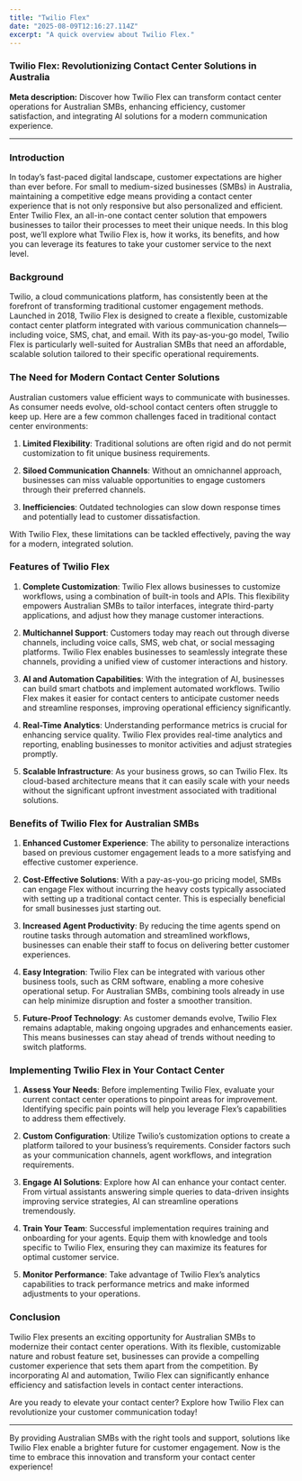 ```yaml
---
title: "Twilio Flex"
date: "2025-08-09T12:16:27.114Z"
excerpt: "A quick overview about Twilio Flex."
---
```

### Twilio Flex: Revolutionizing Contact Center Solutions in Australia

**Meta description:** Discover how Twilio Flex can transform contact center operations for Australian SMBs, enhancing efficiency, customer satisfaction, and integrating AI solutions for a modern communication experience.

---

### Introduction

In today’s fast-paced digital landscape, customer expectations are higher than ever before. For small to medium-sized businesses (SMBs) in Australia, maintaining a competitive edge means providing a contact center experience that is not only responsive but also personalized and efficient. Enter Twilio Flex, an all-in-one contact center solution that empowers businesses to tailor their processes to meet their unique needs. In this blog post, we’ll explore what Twilio Flex is, how it works, its benefits, and how you can leverage its features to take your customer service to the next level.

### Background

Twilio, a cloud communications platform, has consistently been at the forefront of transforming traditional customer engagement methods. Launched in 2018, Twilio Flex is designed to create a flexible, customizable contact center platform integrated with various communication channels—including voice, SMS, chat, and email. With its pay-as-you-go model, Twilio Flex is particularly well-suited for Australian SMBs that need an affordable, scalable solution tailored to their specific operational requirements.

### The Need for Modern Contact Center Solutions

Australian customers value efficient ways to communicate with businesses. As consumer needs evolve, old-school contact centers often struggle to keep up. Here are a few common challenges faced in traditional contact center environments:

1. **Limited Flexibility**: Traditional solutions are often rigid and do not permit customization to fit unique business requirements.

2. **Siloed Communication Channels**: Without an omnichannel approach, businesses can miss valuable opportunities to engage customers through their preferred channels.

3. **Inefficiencies**: Outdated technologies can slow down response times and potentially lead to customer dissatisfaction.

With Twilio Flex, these limitations can be tackled effectively, paving the way for a modern, integrated solution.

### Features of Twilio Flex

1. **Complete Customization**: Twilio Flex allows businesses to customize workflows, using a combination of built-in tools and APIs. This flexibility empowers Australian SMBs to tailor interfaces, integrate third-party applications, and adjust how they manage customer interactions.

2. **Multichannel Support**: Customers today may reach out through diverse channels, including voice calls, SMS, web chat, or social messaging platforms. Twilio Flex enables businesses to seamlessly integrate these channels, providing a unified view of customer interactions and history.

3. **AI and Automation Capabilities**: With the integration of AI, businesses can build smart chatbots and implement automated workflows. Twilio Flex makes it easier for contact centers to anticipate customer needs and streamline responses, improving operational efficiency significantly.

4. **Real-Time Analytics**: Understanding performance metrics is crucial for enhancing service quality. Twilio Flex provides real-time analytics and reporting, enabling businesses to monitor activities and adjust strategies promptly.

5. **Scalable Infrastructure**: As your business grows, so can Twilio Flex. Its cloud-based architecture means that it can easily scale with your needs without the significant upfront investment associated with traditional solutions.

### Benefits of Twilio Flex for Australian SMBs

1. **Enhanced Customer Experience**: The ability to personalize interactions based on previous customer engagement leads to a more satisfying and effective customer experience.

2. **Cost-Effective Solutions**: With a pay-as-you-go pricing model, SMBs can engage Flex without incurring the heavy costs typically associated with setting up a traditional contact center. This is especially beneficial for small businesses just starting out.

3. **Increased Agent Productivity**: By reducing the time agents spend on routine tasks through automation and streamlined workflows, businesses can enable their staff to focus on delivering better customer experiences.

4. **Easy Integration**: Twilio Flex can be integrated with various other business tools, such as CRM software, enabling a more cohesive operational setup. For Australian SMBs, combining tools already in use can help minimize disruption and foster a smoother transition.

5. **Future-Proof Technology**: As customer demands evolve, Twilio Flex remains adaptable, making ongoing upgrades and enhancements easier. This means businesses can stay ahead of trends without needing to switch platforms.

### Implementing Twilio Flex in Your Contact Center

1. **Assess Your Needs**: Before implementing Twilio Flex, evaluate your current contact center operations to pinpoint areas for improvement. Identifying specific pain points will help you leverage Flex’s capabilities to address them effectively.

2. **Custom Configuration**: Utilize Twilio’s customization options to create a platform tailored to your business’s requirements. Consider factors such as your communication channels, agent workflows, and integration requirements.

3. **Engage AI Solutions**: Explore how AI can enhance your contact center. From virtual assistants answering simple queries to data-driven insights improving service strategies, AI can streamline operations tremendously.

4. **Train Your Team**: Successful implementation requires training and onboarding for your agents. Equip them with knowledge and tools specific to Twilio Flex, ensuring they can maximize its features for optimal customer service.

5. **Monitor Performance**: Take advantage of Twilio Flex’s analytics capabilities to track performance metrics and make informed adjustments to your operations.

### Conclusion

Twilio Flex presents an exciting opportunity for Australian SMBs to modernize their contact center operations. With its flexible, customizable nature and robust feature set, businesses can provide a compelling customer experience that sets them apart from the competition. By incorporating AI and automation, Twilio Flex can significantly enhance efficiency and satisfaction levels in contact center interactions.

Are you ready to elevate your contact center? Explore how Twilio Flex can revolutionize your customer communication today!

---

By providing Australian SMBs with the right tools and support, solutions like Twilio Flex enable a brighter future for customer engagement. Now is the time to embrace this innovation and transform your contact center experience!
